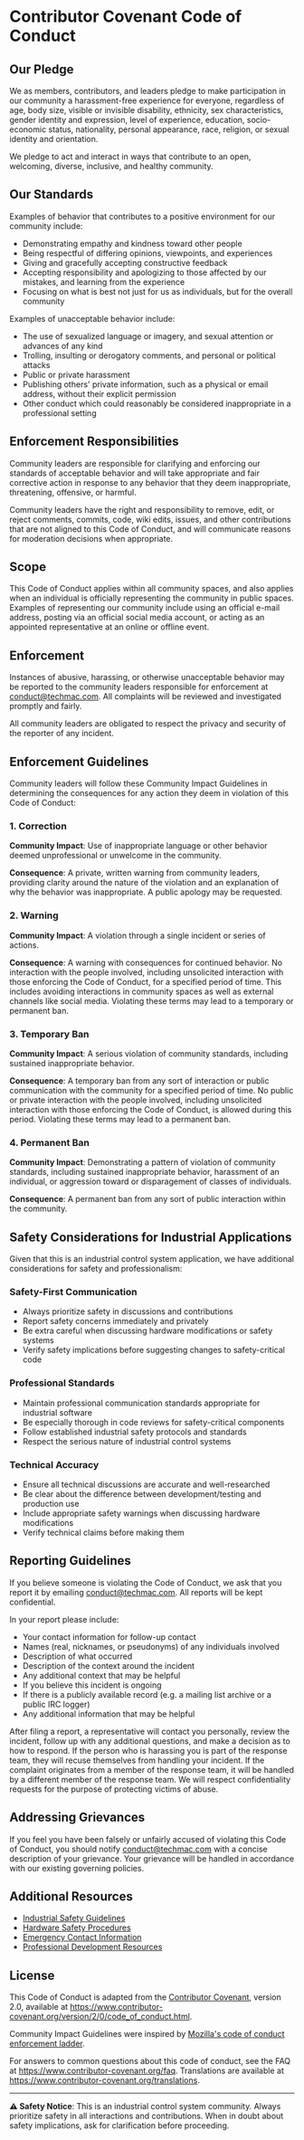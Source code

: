 # Contributor Covenant Code of Conduct

## Our Pledge

We as members, contributors, and leaders pledge to make participation in our
community a harassment-free experience for everyone, regardless of age, body
size, visible or invisible disability, ethnicity, sex characteristics, gender
identity and expression, level of experience, education, socio-economic status,
nationality, personal appearance, race, religion, or sexual identity
and orientation.

We pledge to act and interact in ways that contribute to an open, welcoming,
diverse, inclusive, and healthy community.

## Our Standards

Examples of behavior that contributes to a positive environment for our
community include:

* Demonstrating empathy and kindness toward other people
* Being respectful of differing opinions, viewpoints, and experiences
* Giving and gracefully accepting constructive feedback
* Accepting responsibility and apologizing to those affected by our mistakes,
  and learning from the experience
* Focusing on what is best not just for us as individuals, but for the
  overall community

Examples of unacceptable behavior include:

* The use of sexualized language or imagery, and sexual attention or
  advances of any kind
* Trolling, insulting or derogatory comments, and personal or political attacks
* Public or private harassment
* Publishing others' private information, such as a physical or email
  address, without their explicit permission
* Other conduct which could reasonably be considered inappropriate in a
  professional setting

## Enforcement Responsibilities

Community leaders are responsible for clarifying and enforcing our standards of
acceptable behavior and will take appropriate and fair corrective action in
response to any behavior that they deem inappropriate, threatening, offensive,
or harmful.

Community leaders have the right and responsibility to remove, edit, or reject
comments, commits, code, wiki edits, issues, and other contributions that are
not aligned to this Code of Conduct, and will communicate reasons for moderation
decisions when appropriate.

## Scope

This Code of Conduct applies within all community spaces, and also applies when
an individual is officially representing the community in public spaces.
Examples of representing our community include using an official e-mail address,
posting via an official social media account, or acting as an appointed
representative at an online or offline event.

## Enforcement

Instances of abusive, harassing, or otherwise unacceptable behavior may be
reported to the community leaders responsible for enforcement at
conduct@techmac.com.
All complaints will be reviewed and investigated promptly and fairly.

All community leaders are obligated to respect the privacy and security of the
reporter of any incident.

## Enforcement Guidelines

Community leaders will follow these Community Impact Guidelines in determining
the consequences for any action they deem in violation of this Code of Conduct:

### 1. Correction

**Community Impact**: Use of inappropriate language or other behavior deemed
unprofessional or unwelcome in the community.

**Consequence**: A private, written warning from community leaders, providing
clarity around the nature of the violation and an explanation of why the
behavior was inappropriate. A public apology may be requested.

### 2. Warning

**Community Impact**: A violation through a single incident or series
of actions.

**Consequence**: A warning with consequences for continued behavior. No
interaction with the people involved, including unsolicited interaction with
those enforcing the Code of Conduct, for a specified period of time. This
includes avoiding interactions in community spaces as well as external channels
like social media. Violating these terms may lead to a temporary or
permanent ban.

### 3. Temporary Ban

**Community Impact**: A serious violation of community standards, including
sustained inappropriate behavior.

**Consequence**: A temporary ban from any sort of interaction or public
communication with the community for a specified period of time. No public or
private interaction with the people involved, including unsolicited interaction
with those enforcing the Code of Conduct, is allowed during this period.
Violating these terms may lead to a permanent ban.

### 4. Permanent Ban

**Community Impact**: Demonstrating a pattern of violation of community
standards, including sustained inappropriate behavior,  harassment of an
individual, or aggression toward or disparagement of classes of individuals.

**Consequence**: A permanent ban from any sort of public interaction within
the community.

## Safety Considerations for Industrial Applications

Given that this is an industrial control system application, we have additional
considerations for safety and professionalism:

### Safety-First Communication

* Always prioritize safety in discussions and contributions
* Report safety concerns immediately and privately
* Be extra careful when discussing hardware modifications or safety systems
* Verify safety implications before suggesting changes to safety-critical code

### Professional Standards

* Maintain professional communication standards appropriate for industrial software
* Be especially thorough in code reviews for safety-critical components
* Follow established industrial safety protocols and standards
* Respect the serious nature of industrial control systems

### Technical Accuracy

* Ensure all technical discussions are accurate and well-researched
* Be clear about the difference between development/testing and production use
* Include appropriate safety warnings when discussing hardware modifications
* Verify technical claims before making them

## Reporting Guidelines

If you believe someone is violating the Code of Conduct, we ask that you report
it by emailing conduct@techmac.com. All reports will be kept confidential.

In your report please include:

* Your contact information for follow-up contact
* Names (real, nicknames, or pseudonyms) of any individuals involved
* Description of what occurred
* Description of the context around the incident
* Any additional context that may be helpful
* If you believe this incident is ongoing
* If there is a publicly available record (e.g. a mailing list archive or a public IRC logger)
* Any additional information that may be helpful

After filing a report, a representative will contact you personally, review the
incident, follow up with any additional questions, and make a decision as to how
to respond. If the person who is harassing you is part of the response team, they
will recuse themselves from handling your incident. If the complaint originates
from a member of the response team, it will be handled by a different member of
the response team. We will respect confidentiality requests for the purpose of
protecting victims of abuse.

## Addressing Grievances

If you feel you have been falsely or unfairly accused of violating this Code of
Conduct, you should notify conduct@techmac.com with a concise description of your
grievance. Your grievance will be handled in accordance with our existing
governing policies.

## Additional Resources

* [Industrial Safety Guidelines](docs/industrial-safety.md)
* [Hardware Safety Procedures](docs/hardware-safety.md)
* [Emergency Contact Information](docs/emergency-contacts.md)
* [Professional Development Resources](docs/professional-development.md)

## License

This Code of Conduct is adapted from the [Contributor Covenant](https://www.contributor-covenant.org),
version 2.0, available at
https://www.contributor-covenant.org/version/2/0/code_of_conduct.html.

Community Impact Guidelines were inspired by [Mozilla's code of conduct
enforcement ladder](https://github.com/mozilla/diversity).

For answers to common questions about this code of conduct, see the FAQ at
https://www.contributor-covenant.org/faq. Translations are available at
https://www.contributor-covenant.org/translations.

---

**⚠️ Safety Notice**: This is an industrial control system community. Always prioritize safety in all interactions and contributions. When in doubt about safety implications, ask for clarification before proceeding. 